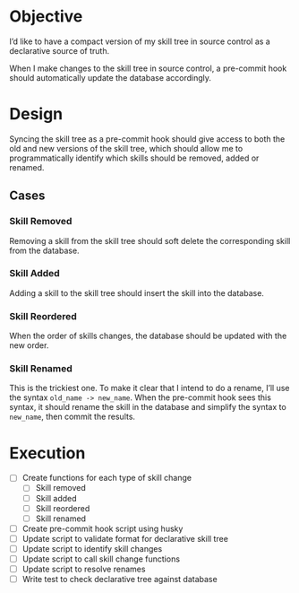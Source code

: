 # Objective

I’d like to have a compact version of my skill tree in source control as a declarative source of truth.

When I make changes to the skill tree in source control, a pre-commit hook should automatically update the database accordingly. 

# Design

Syncing the skill tree as a pre-commit hook should give access to both the old and new versions of the skill tree, which should allow me to programmatically identify which skills should be removed, added or renamed. 

## Cases

### Skill Removed

Removing a skill from the skill tree should soft delete the corresponding skill from the database.

### Skill Added

Adding a skill to the skill tree should insert the skill into the database.

### Skill Reordered

When the order of skills changes, the database should be updated with the new order.

### Skill Renamed

This is the trickiest one. To make it clear that I intend to do a rename, I’ll use the syntax `old_name -> new_name`. When the pre-commit hook sees this syntax, it should rename the skill in the database and simplify the syntax to `new_name`, then commit the results. 

# Execution

- [ ]  Create functions for each type of skill change
    - [ ]  Skill removed
    - [ ]  Skill added
    - [ ]  Skill reordered
    - [ ]  Skill renamed
- [ ]  Create pre-commit hook script using husky
- [ ]  Update script to validate format for declarative skill tree
- [ ]  Update script to identify skill changes
- [ ]  Update script to call skill change functions
- [ ]  Update script to resolve renames
- [ ]  Write test to check declarative tree against database
